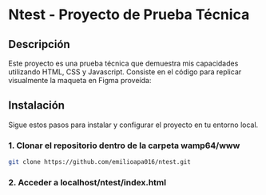# Ntest - Proyecto de Prueba Técnica

## Descripción

Este proyecto es una prueba técnica que demuestra mis capacidades utilizando HTML, CSS y Javascript. Consiste en el código para replicar visualmente la maqueta en Figma proveída:

## Instalación

Sigue estos pasos para instalar y configurar el proyecto en tu entorno local.

### 1. Clonar el repositorio dentro de la carpeta wamp64/www

```bash
git clone https://github.com/emilioapa016/ntest.git
```

### 2. Acceder a localhost/ntest/index.html